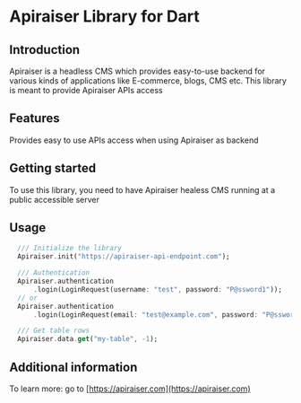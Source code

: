 # Apiraiser Library for Dart

## Introduction
Apiraiser is a headless CMS which provides easy-to-use backend for various kinds of applications like E-commerce, blogs, CMS etc. This library is meant to provide Apiraiser APIs access

## Features
Provides easy to use APIs access when using Apiraiser as backend

## Getting started
To use this library, you need to have Apiraiser healess CMS running at a public accessible server

## Usage

```dart
  /// Initialize the library
  Apiraiser.init("https://apiraiser-api-endpoint.com");

  /// Authentication
  Apiraiser.authentication
      .login(LoginRequest(username: "test", password: "P@ssword1"));
  // or
  Apiraiser.authentication
      .login(LoginRequest(email: "test@example.com", password: "P@ssword1"));

  /// Get table rows
  Apiraiser.data.get("my-table", -1);
```

## Additional information
To learn more: go to [https://apiraiser.com](https://apiraiser.com)
